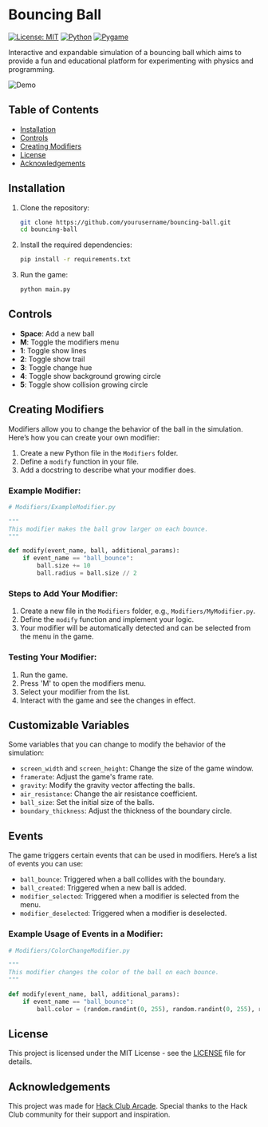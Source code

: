 # Bouncing Ball

[![License: MIT](https://img.shields.io/badge/License-MIT-yellow.svg)](https://opensource.org/licenses/MIT)
[![Python](https://img.shields.io/badge/Python-3.9-blue.svg)](https://www.python.org/)
[![Pygame](https://img.shields.io/badge/Pygame-2.0.1-green.svg)](https://www.pygame.org/)

Interactive and expandable simulation of a bouncing ball which aims to provide a fun and educational platform for experimenting with physics and programming.

![Demo](Demo.gif)

## Table of Contents
- [Installation](#installation)
- [Controls](#controls)
- [Creating Modifiers](#tutorial-creating-modifiers)
- [License](#license)
- [Acknowledgements](#acknowledgements)

## Installation

1. Clone the repository:
    ```bash
    git clone https://github.com/yourusername/bouncing-ball.git
    cd bouncing-ball
    ```

2. Install the required dependencies:
    ```bash
    pip install -r requirements.txt
    ```

3. Run the game:
    ```bash
    python main.py
    ```

## Controls

- **Space**: Add a new ball
- **M**: Toggle the modifiers menu
- **1**: Toggle show lines
- **2**: Toggle show trail
- **3**: Toggle change hue
- **4**: Toggle show background growing circle
- **5**: Toggle show collision growing circle

## Creating Modifiers

Modifiers allow you to change the behavior of the ball in the simulation. Here’s how you can create your own modifier:

1. Create a new Python file in the `Modifiers` folder.
2. Define a `modify` function in your file.
3. Add a docstring to describe what your modifier does.

### Example Modifier:
```python
# Modifiers/ExampleModifier.py

"""
This modifier makes the ball grow larger on each bounce.
"""

def modify(event_name, ball, additional_params):
    if event_name == "ball_bounce":
        ball.size += 10
        ball.radius = ball.size // 2
```

### Steps to Add Your Modifier:
1. Create a new file in the `Modifiers` folder, e.g., `Modifiers/MyModifier.py`.
2. Define the `modify` function and implement your logic.
3. Your modifier will be automatically detected and can be selected from the menu in the game.

### Testing Your Modifier:
1. Run the game.
2. Press 'M' to open the modifiers menu.
3. Select your modifier from the list.
4. Interact with the game and see the changes in effect.

## Customizable Variables

Some variables that you can change to modify the behavior of the simulation:

- `screen_width` and `screen_height`: Change the size of the game window.
- `framerate`: Adjust the game's frame rate.
- `gravity`: Modify the gravity vector affecting the balls.
- `air_resistance`: Change the air resistance coefficient.
- `ball_size`: Set the initial size of the balls.
- `boundary_thickness`: Adjust the thickness of the boundary circle.

## Events

The game triggers certain events that can be used in modifiers. Here’s a list of events you can use:

- `ball_bounce`: Triggered when a ball collides with the boundary.
- `ball_created`: Triggered when a new ball is added.
- `modifier_selected`: Triggered when a modifier is selected from the menu.
- `modifier_deselected`: Triggered when a modifier is deselected.

### Example Usage of Events in a Modifier:
```python
# Modifiers/ColorChangeModifier.py

"""
This modifier changes the color of the ball on each bounce.
"""

def modify(event_name, ball, additional_params):
    if event_name == "ball_bounce":
        ball.color = (random.randint(0, 255), random.randint(0, 255), random.randint(0, 255))
```

## License

This project is licensed under the MIT License - see the [LICENSE](LICENSE) file for details.

## Acknowledgements

This project was made for [Hack Club Arcade](https://hackclub.com/arcade/). Special thanks to the Hack Club community for their support and inspiration.